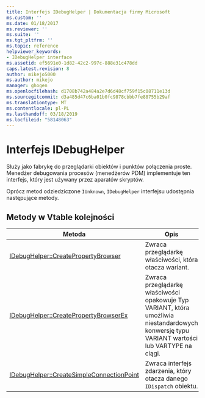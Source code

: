 ```yaml
---
title: Interfejs IDebugHelper | Dokumentacja firmy Microsoft
ms.custom: ''
ms.date: 01/18/2017
ms.reviewer: ''
ms.suite: ''
ms.tgt_pltfrm: ''
ms.topic: reference
helpviewer_keywords:
- IDebugHelper interface
ms.assetid: ef5691e0-1d82-42c2-997c-888e31c478dd
caps.latest.revision: 8
author: mikejo5000
ms.author: mikejo
manager: ghogen
ms.openlocfilehash: d1708b742a484a2e7d6d48cf759f15c08711e13d
ms.sourcegitcommit: d3a485d47c6ba01b0fc9878cbbb7fe88755b29af
ms.translationtype: MT
ms.contentlocale: pl-PL
ms.lasthandoff: 03/18/2019
ms.locfileid: "58148063"
---
```

# <a name="idebughelper-interface"></a>Interfejs IDebugHelper
Służy jako fabrykę do przeglądarki obiektów i punktów połączenia proste. Menedżer debugowania procesów (menedżerów PDM) implementuje ten interfejs, który jest używany przez aparatów skryptów.  
  
 Oprócz metod odziedziczone `IUnknown`, `IDebugHelper` interfejsu udostępnia następujące metody.  
  
## <a name="methods-in-vtable-order"></a>Metody w Vtable kolejności  
  
|Metoda|Opis|  
|------------|-----------------|  
|[IDebugHelper::CreatePropertyBrowser](../../winscript/reference/idebughelper-createpropertybrowser.md)|Zwraca przeglądarkę właściwości, która otacza wariant.|  
|[IDebugHelper::CreatePropertyBrowserEx](../../winscript/reference/idebughelper-createpropertybrowserex.md)|Zwraca przeglądarkę właściwości opakowuje Typ VARIANT, która umożliwia niestandardowych konwersję typu VARIANT wartości lub VARTYPE na ciągi.|  
|[IDebugHelper::CreateSimpleConnectionPoint](../../winscript/reference/idebughelper-createsimpleconnectionpoint.md)|Zwraca interfejs zdarzenia, który otacza danego `IDispatch` obiektu.|